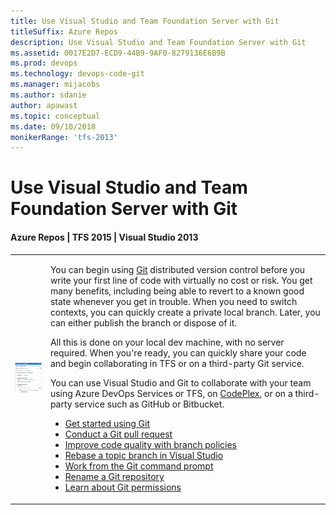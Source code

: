 ```yaml
---
title: Use Visual Studio and Team Foundation Server with Git
titleSuffix: Azure Repos
description: Use Visual Studio and Team Foundation Server with Git
ms.assetid: 0017E2D7-ECD9-44B9-9AF0-8279136E6B9B
ms.prod: devops
ms.technology: devops-code-git 
ms.manager: mijacobs
ms.author: sdanie
author: apawast
ms.topic: conceptual
ms.date: 09/10/2018
monikerRange: 'tfs-2013'
---
```



#  Use Visual Studio and Team Foundation Server with Git
#### Azure Repos | TFS 2015 | Visual Studio 2013

<table>
<tr>
<td>
<img src="media/IC673340.png" alt="Changes page in Team Explorer"/>
</td>
<td>
<p>You can begin using <a href="http://www.git-scm.com/" data-raw-source="[Git](https://www.git-scm.com/)">Git</a> distributed version control before you write your first line of code with virtually no cost or risk. You get many benefits, including being able to revert to a known good state whenever you get in trouble. When you need to switch contexts, you can quickly create a private local branch. Later, you can either publish the branch or dispose of it.</p>

<p>All this is done on your local dev machine, with no server required. When you&#39;re ready, you can quickly share your code and begin collaborating in TFS or on a third-party Git service.</p>

<p>You can use Visual Studio and Git to collaborate with your team using Azure DevOps Services or TFS, on <a href="http://www.codeplex.com/" data-raw-source="[CodePlex](https://www.codeplex.com/)">CodePlex</a>, or on a third-party service such as GitHub or Bitbucket.</p>

<ul>
<li><a href="gitquickstart.md" data-raw-source="[Get started using Git](gitquickstart.md)">Get started using Git</a></li>
<li><a href="pull-requests.md" data-raw-source="[Conduct a Git pull request](pull-requests.md)">Conduct a Git pull request</a></li>
<li><a href="branch-policies.md" data-raw-source="[Improve code quality with branch policies](branch-policies.md)">Improve code quality with branch policies</a></li>
<li><a href="rebase.md" data-raw-source="[Rebase a topic branch in Visual Studio](rebase.md)">Rebase a topic branch in Visual Studio</a></li>
<li><a href="command-prompt.md" data-raw-source="[Work from the Git command prompt](command-prompt.md)">Work from the Git command prompt</a></li>
<li><a href="repo-rename.md" data-raw-source="[Rename a Git repository](repo-rename.md)">Rename a Git repository</a></li>
<li><a href="https://msdn.microsoft.com/library/ms252587.aspx#git" data-raw-source="[Learn about Git permissions](https://msdn.microsoft.com/library/ms252587.aspx#git)">Learn about Git permissions</a></li>
</ul>
</td>
</tr>
</table>
